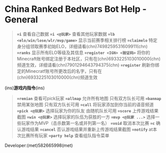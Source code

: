 # China Ranked Bedwars Bot Help - General

> **`=i`**
查看自己数据
**`=i <@玩家>`**
查看其他玩家数据
**`=lb <elo/win/lose/wlr/mvp/game>`**
显示当前赛季相关排行榜
**`=claimelo`**
特定身分组领取赛季初始ELO，详细请看(chn)7498259531609911(chn)
**`=ranks`**
显示所有ELO等级及其信息
**`=register <IGN> <验证码>`**
将你的Minecraft账号绑定注册于本社区，只有在(chn)6933225103010000(chn)频道生效，详细请看(chn)7901294643794375(chn)
**`=register`**
刷新你绑定的Minecratf账号所更改后的名字，只有在(chn)6933225103010000(chn)频道生效

(ins)**游戏内指令**(ins)
> **`=remian`**
查看可pick玩家
**`=allmap`**
允许所有地图 只有双方队长可用
**`=banmap`**
禁用某张地图 只有双方队长可用
**`=call`**
将玩家添加到你当前的语音频道
**`=pick <@玩家>`**
选择玩家为你的队友 由随机队长可用
**`=score`**
上传游戏结果截图
**`=win <@玩家>`**
选择玩家的队伍为获胜的一方
**`=mvp <@玩家 ...>`**
选择一些玩家作为MVP（击杀数第一名或并列第一名）
**`=void`**
取消本次比赛
**`=c`**
确认游戏结果
**`=cancel`**
否认游戏结果并重新上传游戏结果截图
**`=notify`**
at本次比赛所有玩家
**`=party help`**
查看组队指令菜单

Developer:(met)582665998(met)

